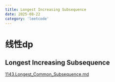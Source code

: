 ```yaml
---
title: Longest Increasing Subsequence
date: 2025-08-22
category: 'leetcode'
---
```


# 线性dp

## Longest Increasing Subsequence

[1143.Longest_Common_Subsequence.md](./1143.Longest_Common_Subsequence.md)
